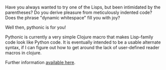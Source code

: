 Have you always wanted to try one of the Lisps, but been intimidated by the parentheses? Do you derive pleasure from meticulously indented code? Does the phrase "dynamic whitespace" fill you with joy?

Well then, pythonic is for you!

Pythonic is currently a very simple Clojure macro that makes Lisp-family code look like Python code. It is eventually intended to be a usable alternate syntax, if I can figure out how to get around the lack of user-defined reader macros in clojure. 

Further information [available here](http://mavant.com/8).
